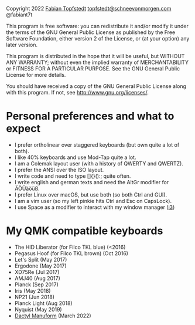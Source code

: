 Copyright 2022 [Fabian Topfstedt](https://www.topfstedt.de/) <topfstedt@schneevonmorgen.com> @fabiant7t

This program is free software: you can redistribute it and/or modify
it under the terms of the GNU General Public License as published by
the Free Software Foundation, either version 2 of the License, or
(at your option) any later version.

This program is distributed in the hope that it will be useful,
but WITHOUT ANY WARRANTY; without even the implied warranty of
MERCHANTABILITY or FITNESS FOR A PARTICULAR PURPOSE.  See the
GNU General Public License for more details.

You should have received a copy of the GNU General Public License
along with this program.  If not, see <http://www.gnu.org/licenses/>.


# Personal preferences and what to expect
- I prefer ortholinear over staggered keyboards (but own quite a lot of both).
- I like 40% keyboards and use Mod-Tap quite a lot.
- I am a Colemak layout user (with a history of QWERTY and QWERTZ).
- I prefer the ANSI over the ISO layout.
- I write code and need to type []{}():; quite often.
- I write english and german texts and need the AltGr modifier for ÄÖÜäöüß.
- I prefer Linux over macOS, but use both (so both Ctrl and GUI).
- I am a vim user (so my left pinkie hits Ctrl and Esc on CapsLock).
- I use Space as a modifier to interact with my window manager ([i3](https://i3wm.org/))


# My QMK compatible keyboards
- The HID Liberator (for Filco TKL blue) (<2016)
- Pegasus Hoof (for Filco TKL brown) (Oct 2016)
- Let's Split (May 2017)
- Ergodone (May 2017)
- XD75Re (Jul 2017)
- AMJ40 (Aug 2017)
- Planck (Sep 2017)
- Iris (May 2018)
- NP21 (Jun 2018)
- Planck Light (Aug 2018)
- Nyquist (May 2019)
- [Dactyl Manuform](https://github.com/fabiant7t/dactyl-manuform) (March 2022)
